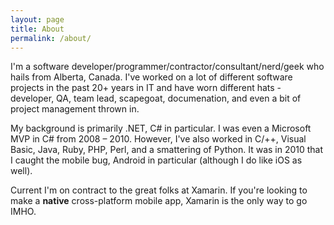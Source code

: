 ```yaml
---
layout: page
title: About
permalink: /about/
---
```


I'm a software developer/programmer/contractor/consultant/nerd/geek who hails from Alberta, Canada. I've worked on a lot of different software projects in the past 20+ years in IT and have worn different hats - developer, QA, team lead, scapegoat, documenation, and even a bit of project management thrown in.

My background is primarily .NET, C# in particular. I was even a Microsoft MVP in C# from 2008 &ndash; 2010. However, I've also worked in C/++, Visual Basic, Java, Ruby, PHP, Perl, and a smattering of Python. It was in 2010 that I caught the mobile bug, Android in particular (although I do like iOS as well). 

Current I'm on contract to the great folks at Xamarin. If you're looking to make a **native** cross-platform mobile app, Xamarin is the only way to go IMHO.